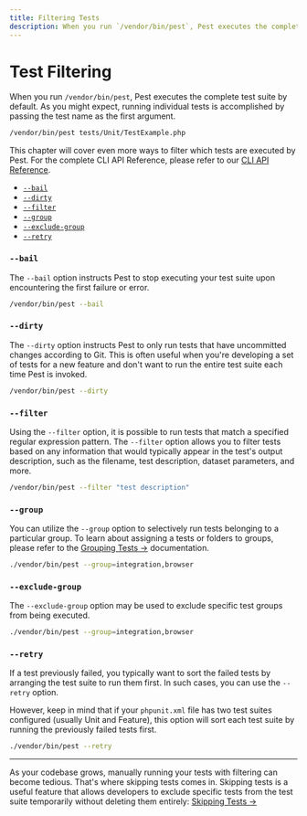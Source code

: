 ```yaml
---
title: Filtering Tests
description: When you run `/vendor/bin/pest`, Pest executes the complete test suite by default. As you might expect, running individual tests is accomplished by passing the test name as the first argument.
---
```


# Test Filtering

When you run `/vendor/bin/pest`, Pest executes the complete test suite by default. As you might expect, running individual tests is accomplished by passing the test name as the first argument.

```bash
/vendor/bin/pest tests/Unit/TestExample.php
```

This chapter will cover even more ways to filter which tests are executed by Pest. For the complete CLI API Reference, please refer to our [CLI API Reference](/docs/cli-api-reference).

<div class="collection-method-list" markdown="1">

- [`--bail`](#bail)
- [`--dirty`](#dirty)
- [`--filter`](#filter)
- [`--group`](#group)
- [`--exclude-group`](#exclude-group)
- [`--retry`](#retry)

</div>

<a name="bail"></a>
### `--bail`

The `--bail` option instructs Pest to stop executing your test suite upon encountering the first failure or error.

```bash
/vendor/bin/pest --bail
```

<a name="dirty"></a>
### `--dirty`

The `--dirty` option instructs Pest to only run tests that have uncommitted changes according to Git. This is often useful when you're developing a set of tests for a new feature and don't want to run the entire test suite each time Pest is invoked.

```bash
/vendor/bin/pest --dirty
```

<a name="filter"></a>
### `--filter`

Using the `--filter` option, it is possible to run tests that match a specified regular expression pattern. The `--filter` option allows you to filter tests based on any information that would typically appear in the test's output description, such as the filename, test description, dataset parameters, and more.

```bash
/vendor/bin/pest --filter "test description"
```

<a name="group"></a>
### `--group`

You can utilize the `--group` option to selectively run tests belonging to a particular group. To learn about assigning a tests or folders to groups, please refer to the [Grouping Tests →](/docs/grouping-tests) documentation.

```bash
./vendor/bin/pest --group=integration,browser
```

<a name="exclude-group"></a>
### `--exclude-group`

The `--exclude-group` option may be used to exclude specific test groups from being executed.

```bash
./vendor/bin/pest --group=integration,browser
```

<a name="retry"></a>
### `--retry`

If a test previously failed, you typically want to sort the failed tests by arranging the test suite to run them first. In such cases, you can use the `--retry` option.

However, keep in mind that if your `phpunit.xml` file has two test suites configured (usually Unit and Feature), this option will sort each test suite by running the previously failed tests first.

```bash
./vendor/bin/pest --retry
```

---

As your codebase grows, manually running your tests with filtering can become tedious. That's where skipping tests comes in. Skipping tests is a useful feature that allows developers to exclude specific tests from the test suite temporarily without deleting them entirely: [Skipping Tests →](/docs/skipping-tests)

